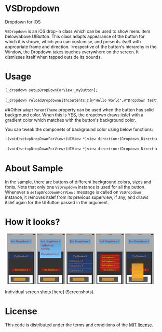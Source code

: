 VSDropdown
==========

Dropdown for iOS

`VSDropdown` is an iOS drop-in class which can be used to show menu item below/above UIButton. This class adapts appearance of the button for which it is shown, which you can customise, and presents itself  with appropriate frame and direction. Irrespective of the button's hierarchy in the Window, the Dropdown takes touches everywhere on the screen. It dismisses itself when tapped outside its bounds.



Usage
==========

```html
[_dropdown setupDropDownForView:_myButton];

[_dropdown reloadDropdownWithContents:@[@"Hello World",@"Dropdown test",@"Bla Bla bla.."] andSelectedString:_myButton.titleLabel.text];

```
##Other
`adoptParentTheme` property can be used when the button has solid background color. When this is YES, the dropdown draws itslef with a gradient color which matches with the button's background color. 

You can tweak the componets of background color using below functions:

```html
-(void)setupDropDownForView:(UIView *)view direction:(Dropdown_Direction)direction withBaseColor:(UIColor *)baseColor scale:(float)scale;
   
-(void)setupDropDownForView:(UIView *)view direction:(Dropdown_Direction)direction withTopColor:(UIColor *)topColor bottomColor:(UIColor *)bottomColor scale:(float)scale;
```

About Sample
==========

In the sample, there are buttons of different background colors, sizes and fonts. Note that only one `VSDropdown` instance is used for all the button. Whenever a `setupDropDownForView:` message is called on `VSDropdown` instance, it removes itslef from its previous superview, if any, and draws itslef again for the  UIButton passed in the argument.


How it looks?
==========
![Alt text](/Screenshots/Combined.png?raw=true "Combined") 

Individual screen shots [here] (Screenshots).


License
==========
This code is distributed under the terms and conditions of the [MIT license](LICENSE).
